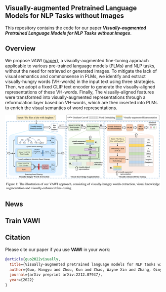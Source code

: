 ## Visually-augmented Pretrained Language Models for NLP Tasks without Images

This repository contains the code for our paper ***Visually-augmented Pretrained Language Models for NLP Tasks without Images***.

## Overview

We propose *VAWI* ([paper](https://arxiv.org/abs/2212.07937)), a visually-augmented fine-tuning approach applicable to various pre-trained language models (PLMs) and NLP tasks, without the need for retrieved or generated images. To mitigate the lack of visual semantics and commonsense in PLMs, we identify and extract visually-hungry words (VH-words) in the input text using three strategies. Then, we adopt a fixed CLIP text encoder to generate the visually-aligned representations of these VH-words. Finally, The visually-aligned features were transformed into visually-augmented representations through a reformulation layer based on VH-words, which are then inserted into PLMs to enrich the visual semantics of word representations.

![model_figure](./model.png)

## News

## Train VAWI

## Citation

Please cite our paper if you use **VAWI** in your work:

```bibtex
@article{guo2022visually,
  title={Visually-augmented pretrained language models for NLP tasks without images},
  author={Guo, Hangyu and Zhou, Kun and Zhao, Wayne Xin and Zhang, Qinyu and Wen, Ji-Rong},
  journal={arXiv preprint arXiv:2212.07937},
  year={2022}
}
```
